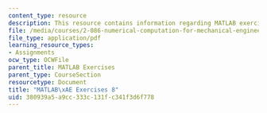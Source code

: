 ```yaml
---
content_type: resource
description: This resource contains information regarding MATLAB exercises 6.
file: /media/courses/2-086-numerical-computation-for-mechanical-engineers-fall-2012/380939a5a9cc333c131fc341f3d6f778_MIT2_086F12_matlab_ex8.pdf
file_type: application/pdf
learning_resource_types:
- Assignments
ocw_type: OCWFile
parent_title: MATLAB Exercises
parent_type: CourseSection
resourcetype: Document
title: "MATLAB\xAE Exercises 8"
uid: 380939a5-a9cc-333c-131f-c341f3d6f778
---
```


